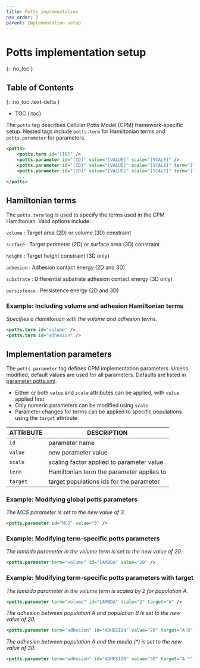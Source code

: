 ```yaml
---
title: Potts implementation
nav_order: 2
parent: Implementation setup
---
```


# Potts implementation setup
{: .no_toc }

## Table of Contents
{: .no_toc .text-delta }

- TOC
{:toc}

The `potts` tag describes Cellular Potts Model (CPM) framework-specific setup.
Nested tags include `potts.term` for Hamiltonian terms and `potts.parameter` for parameters.

```xml
<potts>
    <potts.term id="[ID]" />
    <potts.parameter id="[ID]" value="[VALUE]" scale="[SCALE]" />
    <potts.parameter id="[ID]" value="[VALUE]" scale="[SCALE]" term="[TERM]" />
    <potts.parameter id="[ID]" value="[VALUE]" scale="[SCALE]" term="[TERM]" target="[TARGET]" />
    ...
</potts>
```

## Hamiltonian terms

The `potts.term` tag is used to specify the terms used in the CPM Hamiltonian.
Valid options include:

`volume`
: Target area (2D) or volume (3D) constraint

`surface`
: Target perimeter (2D) or surface area (3D) constraint

`height`
: Target height constraint (3D only)

`adhesion`
: Adhesion contact energy (2D and 3D)

`substrate`
: Differential substrate adhesion contact energy (3D only)

`persistence`
: Persistence energy (2D and 3D)

### Example: Including volume and adhesion Hamiltonian terms

_Specifies a Hamiltonian with the volume and adhesion terms._

```xml
<potts.term id="volume" />
<potts.term id="adhesion" />
```

## Implementation parameters

The `potts.parameter` tag defines CPM implementation parameters.
Unless modified, default values are used for all parameters.
Defaults are listed in [parameter.potts.xml](https://github.com/bagherilab/ARCADE/blob/main/src/arcade/potts/parameter.potts.xml).

- Either or both `value` and `scale` attributes can be applied, with `value` applied first
- Only numeric parameters can be modified using `scale`
- Parameter changes for terms can be applied to specific populations using the `target` attribute

| ATTRIBUTE | DESCRIPTION                               |
| --------- | ----------------------------------------- |
| `id`      | parameter name                            |
| `value`   | new parameter value                       |
| `scale`   | scaling factor applied to parameter value |
| `term`    | Hamiltonian term the parameter applies to |
| `target`  | target populations ids for the parameter  |

### Example: Modifying global potts parameters

_The MCS parameter is set to the new value of 3._

```xml
<potts.parameter id="MCS" value="3" />
```

### Example: Modifying term-specific potts parameters

_The lambda parameter in the volume term is set to the new value of 20._

```xml
<potts.parameter term="volume" id="LAMBDA" value="20" />
```

### Example: Modifying term-specific potts parameters with target

_The lambda parameter in the volume term is scaled by 2 for population A._

```xml
<potts.parameter term="volume" id="LAMBDA" scale="2" target="A" />
```

_The adhesion between population A and population B is set to the new value of 20._

```xml
<potts.parameter term="adhesion" id="ADHESION" value="20" target="A:B" />
```

_The adhesion between population A and the media (*) is set to the new value of 30._

```xml
<potts.parameter term="adhesion" id="ADHESION" value="30" target="A:*" />
```
